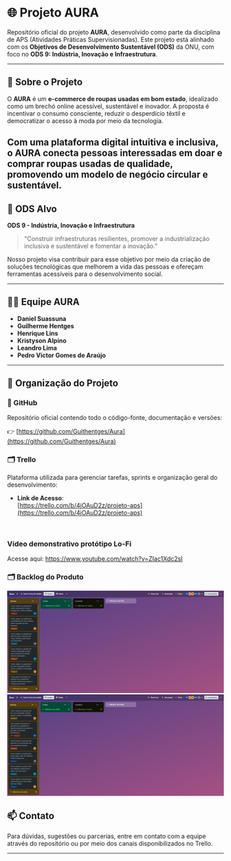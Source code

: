 # 🌐 Projeto AURA

Repositório oficial do projeto **AURA**, desenvolvido como parte da disciplina de APS (Atividades Práticas Supervisionadas). Este projeto está alinhado com os **Objetivos de Desenvolvimento Sustentável (ODS)** da ONU, com foco no **ODS 9: Indústria, Inovação e Infraestrutura**.

---

## 🧠 Sobre o Projeto

O **AURA** é um **e-commerce de roupas usadas em bom estado**, idealizado como um brechó online acessível, sustentável e inovador. A proposta é incentivar o consumo consciente, reduzir o desperdício têxtil e democratizar o acesso à moda por meio da tecnologia.

Com uma plataforma digital intuitiva e inclusiva, o AURA conecta pessoas interessadas em doar e comprar roupas usadas de qualidade, promovendo um modelo de negócio circular e sustentável.
---

## 🎯 ODS Alvo

**ODS 9 - Indústria, Inovação e Infraestrutura**

> "Construir infraestruturas resilientes, promover a industrialização inclusiva e sustentável e fomentar a inovação."

Nosso projeto visa contribuir para esse objetivo por meio da criação de soluções tecnológicas que melhorem a vida das pessoas e ofereçam ferramentas acessíveis para o desenvolvimento social.

---

## 👨‍💻 Equipe AURA

- **Daniel Suassuna**
- **Guilherme Hentges**
- **Henrique Lins**
- **Kristyson Alpino**
- **Leandro Lima**
- **Pedro Victor Gomes de Araújo**

---

## 📂 Organização do Projeto

### 🔗 GitHub

Repositório oficial contendo todo o código-fonte, documentação e versões:

👉 [https://github.com/Guithentges/Aura](https://github.com/Guithentges/Aura)

### 🗂️ Trello

Plataforma utilizada para gerenciar tarefas, sprints e organização geral do desenvolvimento:

- **Link de Acesso**:  
  [https://trello.com/b/4jOAuD2z/projeto-aps](https://trello.com/b/4jOAuD2z/projeto-aps)

<br>

### Vídeo demonstrativo protótipo Lo-Fi
Acesse aqui: https://www.youtube.com/watch?v=ZIac1Xdc2sI
 

### 🗂️ Backlog do Produto

<img src="https://github.com/Guithentges/Aura/blob/main/Backlog%20-%201.png">

<br>

<img src="https://github.com/Guithentges/Aura/blob/main/Backlog%20-%202.png">

<br>

## 📫 Contato

Para dúvidas, sugestões ou parcerias, entre em contato com a equipe através do repositório ou por meio dos canais disponibilizados no Trello.

---

